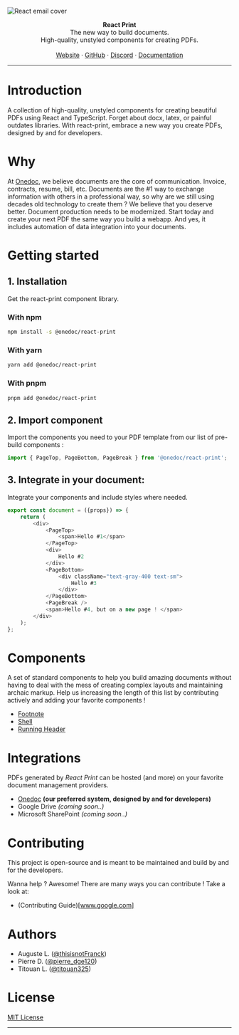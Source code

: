 ![React email cover](https://pbs.twimg.com/profile_banners/1733139456645795840/1705969228/1500x500)

<div align="center"><strong>React Print</strong></div>
<div align="center">The new way to build documents.<br />High-quality, unstyled components for creating PDFs.</div>
<br />
<div align="center">
<a href="https://www.onedoclabs.com/">Website</a> 
<span> · </span>
<a href="https://github.com/OnedocLabs/react-print">GitHub</a> 
<span> · </span>
<a href="https://discord.com/invite/uRJE6e2rgr">Discord</a>
<span> · </span>
<a href="https://docs.onedoclabs.com">Documentation</a>
</div>

---
# Introduction

A collection of high-quality, unstyled components for creating beautiful PDFs using React and TypeScript. Forget about docx, latex, or painful outdates libraries. With react-print, embrace a new way you create PDFs, designed by and for developers. 

# Why 

At [Onedoc](https://www.onedoclabs.com/), we believe documents are the core of communication. Invoice, contracts, resume, bill, etc. Documents are the #1 way to exchange information with others in a professional way, so why are we still using decades old technology to create them ? We believe that you deserve better. Document production needs to be modernized. Start today and create your next PDF the same way you build a webapp. And yes, it includes automation of data integration into your documents.

# Getting started 

## 1. Installation

Get the react-print component library.

### With npm 
```sh npm
npm install -s @onedoc/react-print
```
### With yarn
```sh yarn
yarn add @onedoc/react-print
```
### With pnpm
```sh pnpm
pnpm add @onedoc/react-print
```

## 2. Import component

Import the components you need to your PDF template from our list of pre-build components :

```javascript 
import { PageTop, PageBottom, PageBreak } from '@onedoc/react-print';
```

## 3. Integrate in your document:

Integrate your components and include styles where needed.

```javascript
export const document = ({props}) => {
    return (
        <div>
            <PageTop>
                <span>Hello #1</span>
            </PageTop>
            <div>
                Hello #2
            </div>
            <PageBottom>
                <div className="text-gray-400 text-sm">
                    Hello #3
                </div>
            </PageBottom>
            <PageBreak />
            <span>Hello #4, but on a new page ! </span>
        </div>
    );
};
```

# Components
A set of standard components to help you build amazing documents without having to deal with the mess of creating complex layouts and maintaining archaic markup. Help us increasing the length of this list by contributing actively and adding your favorite components !

* [Footnote](https://github.com/OnedocLabs/react-print/tree/main/src/Footnote)
* [Shell](https://github.com/OnedocLabs/react-print/tree/main/src/Shell)
* [Running Header](https://github.com/OnedocLabs/react-print/tree/main/src/RunningHeader)

# Integrations

PDFs generated by *React Print* can be hosted (and more) on your favorite document management providers.

* [Onedoc](https://app.onedoclabs.com/login) **(our preferred system, designed by and for developers)**
* Google Drive *(coming soon..)*
* Microsoft SharePoint *(coming soon..)*

# Contributing

This project is open-source and is meant to be maintained and build by and for the developers. </br>

Wanna help ? Awesome! There are many ways you can contribute ! Take a look at: 

* (Contributing Guide)[www.google.com]

# Authors 

* Auguste L. ([@thisisnotFranck](https://twitter.com/thisisnotfranck))
* Pierre D. ([@pierre_dge120](https://twitter.com/pedro_dge120))
* Titouan L. ([@titouan325](https://twitter.com/titouan325))

# License

[MIT License](https://github.com/OnedocLabs/react-print/blob/main/LICENSE.md)

---
